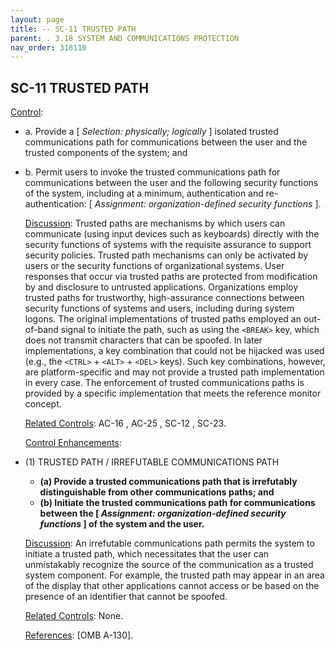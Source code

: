 ```yaml
---
layout: page
title: -- SC-11 TRUSTED PATH 
parent: . 3.18 SYSTEM AND COMMUNICATIONS PROTECTION 
nav_order: 318110 
---
```


## SC-11 TRUSTED PATH

<ins>Control</ins>:

* a. Provide a [ _Selection: physically; logically_ ] isolated trusted communications path for communications between the user and the trusted components of the system; and
* b. Permit users to invoke the trusted communications path for communications between the user and the following security functions of the system, including at a minimum, authentication and re-authentication: [ _Assignment: organization-defined security functions_ ].

    <ins>Discussion</ins>: Trusted paths are mechanisms by which users can communicate (using input devices such as keyboards) directly with the security functions of systems with the requisite assurance to support security policies. Trusted path mechanisms can only be activated by users or the security functions of organizational systems. User responses that occur via trusted paths are protected from modification by and disclosure to untrusted applications. Organizations employ trusted paths for trustworthy, high-assurance connections between security functions of systems and users, including during system logons. The original implementations of trusted paths employed an out-of-band signal to initiate the path, such as using the `<BREAK>` key, which does not transmit characters that can be spoofed. In later implementations, a key combination that could not be hijacked was used (e.g., the `<CTRL>` + `<ALT>` + `<DEL>` keys). Such key combinations, however, are platform-specific and may not provide a trusted path implementation in every case. The enforcement of trusted communications paths is provided by a specific implementation that meets the reference monitor concept.

    <ins>Related Controls</ins>: AC-16 , AC-25 , SC-12 , SC-23.

    <ins>Control Enhancements</ins>:
   
* (1) TRUSTED PATH / IRREFUTABLE COMMUNICATIONS PATH<br>
    * **(a) Provide a trusted communications path that is irrefutably distinguishable from other communications paths; and**
    * **(b) Initiate the trusted communications path for communications between the [ _Assignment: organization-defined security functions_ ] of the system and the user.**

    <ins>Discussion</ins>: An irrefutable communications path permits the system to initiate a trusted path, which necessitates that the user can unmistakably recognize the source of the communication as a trusted system component. For example, the trusted path may appear in an area of the display that other applications cannot access or be based on the presence of an identifier that cannot be spoofed.

    <ins>Related Controls</ins>: None.

    <ins>References</ins>: [OMB A-130].
